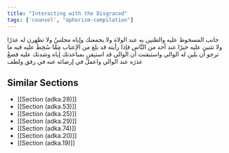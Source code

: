 ```yaml
---
title: "Interacting with the Disgraced"
tags: ['counsel', "aphorism-compilation"]
---
```


 جانب المسخوط عليه والظنين به عند الولاة ولا يجمعنك وإياه مجلسٌ ولا تظهرن له عذرًا ولا تثنين عليه خيرًا عند أحد من النَّاس فإذا رأيته قد بلغ من الإعتاب مِمَّا سُخِطَ عليه فيه ما ترجو أن يلين له الوالي واستيقنت أن الوالي قد استيقن بمباعدتك إياه وشدتك عليه فضعْ عذرَه عند الوالي واعملْ في إرضائه عنه في رفق ولطف

## Similar Sections
- [[Section (adka.28)]]
 - [[Section (adka.53)]]
 - [[Section (adka.25)]]
 - [[Section (adka.29)]]
 - [[Section (adka.74)]]
 - [[Section (adka.20)]]
 - [[Section (adka.19)]]
